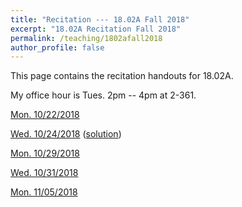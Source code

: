 ```yaml
---
title: "Recitation --- 18.02A Fall 2018"
excerpt: "18.02A Recitation Fall 2018"
permalink: /teaching/1802afall2018
author_profile: false
---
```


This page contains the recitation handouts for 18.02A. 

My office hour is Tues. 2pm -- 4pm at 2-361.

[Mon. 10/22/2018](/files/1802AFall2018/Vectors.pdf)

[Wed. 10/24/2018](/files/1802AFall2018/projection__determinant__cross_product.pdf) ([solution](/files/1802AFall2018/projection__determinant__cross_product_solution.pdf))

[Mon. 10/29/2018](/files/1802AFall2018/Lines_and_Planes.pdf)

[Wed. 10/31/2018](/files/1802AFall2018/Parametric_equations_for_curves.pdf)

[Mon. 11/05/2018](/files/1802AFall2018/velocity__acceleration__functions_of_several_variables.pdf)